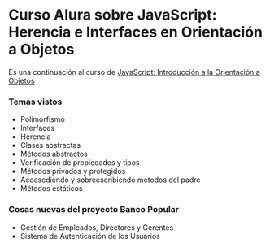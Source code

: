 # Curso Alura sobre JavaScript: Herencia e Interfaces en Orientación a Objetos

Es una continuación al curso de [JavaScript: Introducción a la Orientación a Objetos](https://github.com/stefifm/javascript-poo-alura-oracle)

### Temas vistos
- Polimorfismo
- Interfaces
- Herencia
- Clases abstractas
- Métodos abstractos
- Verificación de propiedades y tipos
- Métodos privados y protegidos
- Accesediendo y sobreescribiendo métodos del padre
- Métodos estáticos

### Cosas nuevas del proyecto Banco Popular
- Gestión de Empleados, Directores y Gerentes
- Sistema de Autenticación de los Usuarios
